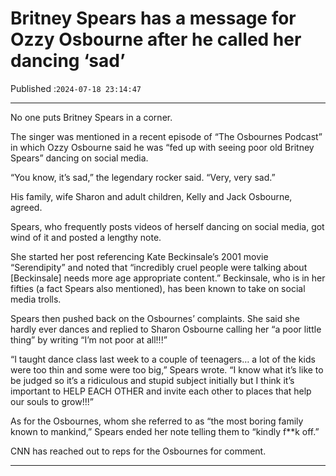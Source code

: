 # Britney Spears has a message for Ozzy Osbourne after he called her dancing ‘sad’

Published :`2024-07-18 23:14:47`

---

No one puts Britney Spears in a corner.

The singer was mentioned in a recent episode of “The Osbournes Podcast” in which Ozzy Osbourne said he was “fed up with seeing poor old Britney Spears” dancing on social media.

“You know, it’s sad,” the legendary rocker said. “Very, very sad.”

His family, wife Sharon and adult children, Kelly and Jack Osbourne, agreed.

Spears, who frequently posts videos of herself dancing on social media, got wind of it and posted a lengthy note.

She started her post referencing Kate Beckinsale’s 2001 movie “Serendipity” and noted that “incredibly cruel people were talking about [Beckinsale] needs more age appropriate content.” Beckinsale, who is in her fifties (a fact Spears also mentioned), has been known to take on social media trolls.

Spears then pushed back on the Osbournes’ complaints. She said she hardly ever dances and replied to Sharon Osbourne calling her “a poor little thing” by writing “I’m not poor at all!!!”

“I taught dance class last week to a couple of teenagers… a lot of the kids were too thin and some were too big,” Spears wrote. “I know what it’s like to be judged so it’s a ridiculous and stupid subject initially but I think it’s important to HELP EACH OTHER and invite each other to places that help our souls to grow!!!”

As for the Osbournes, whom she referred to as “the most boring family known to mankind,” Spears ended her note telling them to “kindly f**k off.”

CNN has reached out to reps for the Osbournes for comment.

---

